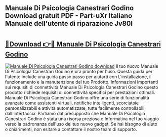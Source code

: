 ## Manuale Di Psicologia Canestrari Godino Download gratuit PDF - Part-uXr Italiano Manuale dell'utente di riparazione Jv80I

# <h2><a href="http://dfcq2l1.blite.top/?on=Manuale+Di+Psicologia+Canestrari+Godino">🔗Download 👉🔴 Manuale Di Psicologia Canestrari Godino</a></h2>

[![Manuale Di Psicologia Canestrari Godino download](https://i.imgur.com/lujVjoI.png)](http://dfcq2l1.blite.top/?on=Manuale+Di+Psicologia+Canestrari+Godino)
Il tuo nuovo Manuale Di Psicologia Canestrari Godino è ora pronto per l'uso. Questa guida per l'utente include una guida passo passo per aiutarti con L'installazione, il funzionamento e la manutenzione del tuo Prodotto. Informazioni importanti sui requisiti di connettività Manuale Di Psicologia Canestrari Godino questo prodotto richiede requisiti di connettività specifici per prestazioni ottimali. Manuale Di Psicologia Canestrari Godino offre una serie di funzionalità avanzate come assistenti virtuali, notifiche intelligenti, scorciatoie personalizzabili e attività automatizzate, tutte facilmente controllabili dall'interfaccia. Partiamo dal presupposto che Manuale Di Psicologia Canestrari Godino è stata una risorsa preziosa e Informativa nel tuo viaggio verso la padronanza dell'uso del tuo nuovo gadget. Se hai bisogno di aiuto o chiarimenti, non esitare a contattare il nostro team di supporto.
